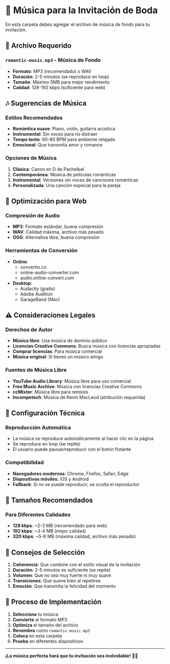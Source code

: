 # 🎵 Música para la Invitación de Boda

En esta carpeta debes agregar el archivo de música de fondo para tu invitación.

## 🎼 Archivo Requerido

### `romantic-music.mp3` - Música de Fondo
- **Formato**: MP3 (recomendado) o WAV
- **Duración**: 2-5 minutos (se reproduce en loop)
- **Tamaño**: Máximo 5MB para mejor rendimiento
- **Calidad**: 128-192 kbps (suficiente para web)

## 🎶 Sugerencias de Música

### Estilos Recomendados
- **Romántica suave**: Piano, violín, guitarra acústica
- **Instrumental**: Sin voces para no distraer
- **Tempo lento**: 60-80 BPM para ambiente relajado
- **Emocional**: Que transmita amor y romance

### Opciones de Música
1. **Clásica**: Canon en D de Pachelbel
2. **Contemporánea**: Música de películas románticas
3. **Instrumental**: Versiones sin voces de canciones románticas
4. **Personalizada**: Una canción especial para la pareja

## 📱 Optimización para Web

### Compresión de Audio
- **MP3**: Formato estándar, buena compresión
- **WAV**: Calidad máxima, archivo más pesado
- **OGG**: Alternativa libre, buena compresión

### Herramientas de Conversión
- **Online**: 
  - convertio.co
  - online-audio-converter.com
  - audio.online-convert.com
- **Desktop**: 
  - Audacity (gratis)
  - Adobe Audition
  - GarageBand (Mac)

## ⚠️ Consideraciones Legales

### Derechos de Autor
- **Música libre**: Usa música de dominio público
- **Licencias Creative Commons**: Busca música con licencias apropiadas
- **Comprar licencias**: Para música comercial
- **Música original**: Si tienes un músico amigo

### Fuentes de Música Libre
- **YouTube Audio Library**: Música libre para uso comercial
- **Free Music Archive**: Música con licencias Creative Commons
- **ccMixter**: Música libre para remixes
- **Incompetech**: Música de Kevin MacLeod (atribución requerida)

## 🔧 Configuración Técnica

### Reproducción Automática
- La música se reproduce automáticamente al hacer clic en la página
- Se reproduce en loop (se repite)
- El usuario puede pausar/reproducir con el botón flotante

### Compatibilidad
- **Navegadores modernos**: Chrome, Firefox, Safari, Edge
- **Dispositivos móviles**: iOS y Android
- **Fallback**: Si no se puede reproducir, se oculta el reproductor

## 📏 Tamaños Recomendados

### Para Diferentes Calidades
- **128 kbps**: ~2-3 MB (recomendado para web)
- **192 kbps**: ~3-4 MB (mejor calidad)
- **320 kbps**: ~5-6 MB (máxima calidad, archivo más pesado)

## 🎯 Consejos de Selección

1. **Coherencia**: Que combine con el estilo visual de la invitación
2. **Duración**: 2-5 minutos es suficiente (se repite)
3. **Volumen**: Que no sea muy fuerte ni muy suave
4. **Transiciones**: Que suene bien al repetirse
5. **Emoción**: Que transmita la felicidad del momento

## 🔄 Proceso de Implementación

1. **Selecciona** tu música
2. **Convierte** al formato MP3
3. **Optimiza** el tamaño del archivo
4. **Renombra** como `romantic-music.mp3`
5. **Coloca** en esta carpeta
6. **Prueba** en diferentes dispositivos

---

**¡La música perfecta hará que tu invitación sea inolvidable!** 🎵💕 